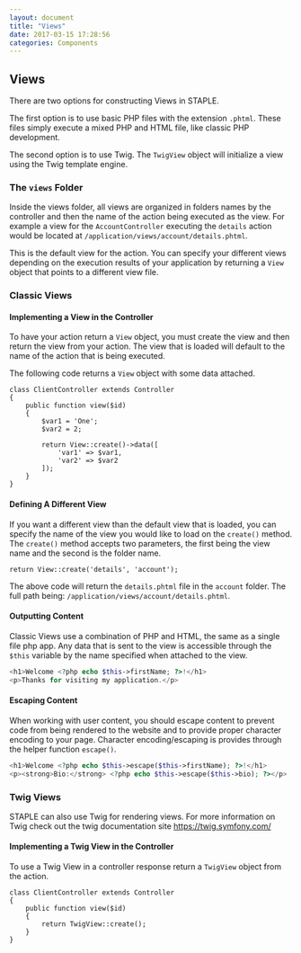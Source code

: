 ```yaml
---
layout: document
title: "Views"
date: 2017-03-15 17:28:56
categories: Components
---
```


## Views

There are two options for constructing Views in STAPLE. 

The first option is to use basic PHP files with the extension `.phtml`. These files
simply execute a mixed PHP and HTML file, like classic PHP development.

The second option is to use Twig. The `TwigView` object will initialize a view
using the Twig template engine.

### The `views` Folder

Inside the views folder, all views are organized in folders names by the controller
and then the name of the action being executed as the view. For example a view
for the `AccountController` executing the `details` action would be located at
`/application/views/account/details.phtml`. 

This is the default view for the action. You can specify your different views
depending on the execution results of your application by returning a `View`
object that points to a different view file.

### Classic Views



#### Implementing a View in the Controller 

To have your action return a `View` object, you must create the view and then
return the view from your action. The view that is loaded will default to the
name of the action that is being executed.

The following code returns a `View` object with some data attached.

```php?start_inline=1
class ClientController extends Controller
{
    public function view($id)
    {
        $var1 = 'One';
        $var2 = 2;
        
        return View::create()->data([
            'var1' => $var1,
            'var2' => $var2 
        ]);
    }
}
```

#### Defining A Different View

If you want a different view than the default view that is loaded, you can specify
the name of the view you would like to load on the `create()` method. The `create()`
method accepts two parameters, the first being the view name and the second is the
folder name.

```php?start_inline=1
return View::create('details', 'account');
```

The above code will return the `details.phtml` file in the `account` folder. The
full path being: `/application/views/account/details.phtml`.

#### Outputting Content

Classic Views use a combination of PHP and HTML, the same as a single file php app.
Any data that is sent to the view is accessible through the `$this` variable by the
name specified when attached to the view.

```php
<h1>Welcome <?php echo $this->firstName; ?>!</h1>
<p>Thanks for visiting my application.</p>
```

#### Escaping Content

When working with user content, you should escape content to prevent code from 
being rendered to the website and to provide proper character encoding to your page.
Character encoding/escaping is provides through the helper function `escape()`.

```php
<h1>Welcome <?php echo $this->escape($this->firstName); ?>!</h1>
<p><strong>Bio:</strong> <?php echo $this->escape($this->bio); ?></p>
```

### Twig Views

STAPLE can also use Twig for rendering views. For more information on Twig check 
out the twig documentation site <https://twig.symfony.com/>

#### Implementing a Twig View in the Controller

To use a Twig View in a controller response return a `TwigView` object from the
action.

```php?start_inline=1
class ClientController extends Controller
{
    public function view($id)
    {
        return TwigView::create();
    }
}
```